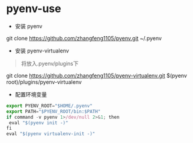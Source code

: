 # pyenv-use

* 安装 pyenv

git clone https://github.com/zhangfeng1105/pyenv.git  ~/.pyenv

* 安装 pyenv-virtualenv

>将放入.pyenv/plugins下 

git clone https://github.com/zhangfeng1105/pyenv-virtualenv.git $(pyenv root)/plugins/pyenv-virtualenv


* 配置环境变量 
```javascript
export PYENV_ROOT="$HOME/.pyenv"
export PATH="$PYENV_ROOT/bin:$PATH"
if command -v pyenv 1>/dev/null 2>&1; then
 eval "$(pyenv init -)"
fi
eval "$(pyenv virtualenv-init -)"
```
